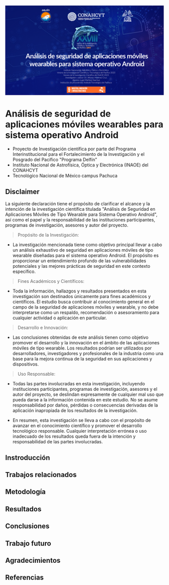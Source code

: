 ![Banner](https://github.com/IsuiLugo/Verano-Cientifico-Delfin-INAOE-CCC-TECNM_PACHUCA/blob/main/Images/HEADER.png?raw=true)


# Análisis de seguridad de aplicaciones móviles wearables para sistema operativo Android
*  Proyecto de Investigación científica por parte del Programa Interinstitucional para el Fortalecimiento de la Investigación y el Posgrado del Pacífico "Programa Delfín"
* Instituto Nacional de Astrofísica, Óptica y Electrónica (INAOE) del CONAHCYT
* Tecnológico Nacional de México campus Pachuca

## Disclaimer
La siguiente declaración tiene el propósito de clarificar el alcance y la intención de la investigación científica titulada "Análisis de Seguridad en Aplicaciones Móviles de Tipo Wearable para Sistema Operativo Android", así como el papel y la responsabilidad de las instituciones participantes, programas de investigación, asesores y autor del proyecto.

> Propósito de la Investigación:
* La investigación mencionada tiene como objetivo principal llevar a cabo un análisis exhaustivo de seguridad en aplicaciones móviles de tipo wearable diseñadas para el sistema operativo Android. El propósito es proporcionar un entendimiento profundo de las vulnerabilidades potenciales y las mejores prácticas de seguridad en este contexto específico.

> Fines Académicos y Científicos:
* Toda la información, hallazgos y resultados presentados en esta investigación son destinados únicamente para fines académicos y científicos. El estudio busca contribuir al conocimiento general en el campo de la seguridad de aplicaciones móviles y wearable, y no debe interpretarse como un respaldo, recomendación o asesoramiento para cualquier actividad o aplicación en particular.

> Desarrollo e Innovación:
* Las conclusiones obtenidas de este análisis tienen como objetivo promover el desarrollo y la innovación en el ámbito de las aplicaciones móviles de tipo wearable. Los resultados podrían ser utilizados por desarrolladores, investigadores y profesionales de la industria como una base para la mejora continua de la seguridad en sus aplicaciones y dispositivos.

> Uso Responsable:
* Todas las partes involucradas en esta investigación, incluyendo instituciones participantes, programas de investigación, asesores y el autor del proyecto, se deslindan expresamente de cualquier mal uso que pueda darse a la información contenida en este estudio. No se asume responsabilidad por daños, pérdidas o consecuencias derivadas de la aplicación inapropiada de los resultados de la investigación.

* En resumen, esta investigación se lleva a cabo con el propósito de avanzar en el conocimiento científico y promover el desarrollo tecnológico responsable. Cualquier interpretación errónea o uso inadecuado de los resultados queda fuera de la intención y responsabilidad de las partes involucradas.

## Instroducción

## Trabajos relacionados

## Metodología

## Resultados

## Conclusiones

## Trabajo futuro

## Agradecimientos

## Referencias
